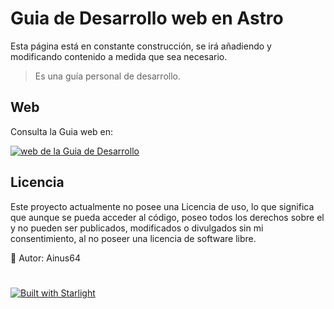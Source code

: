 # Guia de Desarrollo web en Astro
Esta página está en constante construcción, se irá añadiendo y modificando contenido a medida que sea necesario.

> Es una guía personal de desarrollo.

## Web

Consulta la Guia web en:

[![web de la Guia de Desarrollo](https://gist.github.com/cxmeel/0dbc95191f239b631c3874f4ccf114e2/raw/documentation.svg)](https://guia-de-desarrollo-web.vercel.app/)


## Licencia

Este proyecto actualmente no posee una Licencia de uso, lo que significa que aunque se pueda acceder al código, poseo todos los derechos sobre el y no pueden ser publicados, modificados o divulgados sin mi consentimiento, al no poseer una licencia de software libre.

🧑 Autor: Ainus64

#

[![Built with Starlight](https://astro.badg.es/v2/built-with-starlight/tiny.svg)](https://starlight.astro.build)
